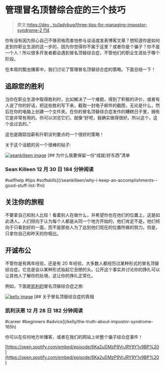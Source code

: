 # 管理冒名顶替综合症的三个技巧

> 原文:[https://dev . to/ladybug/three-tips-for-managing-impostor-syndrome-2 f14](https://dev.to/ladybug/three-tips-for-managing-impostor-syndrome-2f14)

你有没有因为担心自己不够资格而害怕参与谈话或发表博客文章？想知道你是如何走到你职业生涯的这一步的，因为你觉得你不属于这里？或者你是个骗子？你不是一个人！所以很多开发者都会遇到冒名顶替综合症，不管他们的职业生涯处于哪个阶段。

在本周的瓢虫播客中，我们讨论了管理冒名顶替综合症的策略。下面总结一下！

## [](#tracking-your-wins)追踪您的胜利

当你在职业生涯中取得胜利时，比如解决了一个难题，得到了积极的评价，或者有人说了你的好话，把这些胜利写下来，截取一封电子邮件的截图，无论是什么，然后在你的电脑上创建一个文件夹。在你的冒名顶替综合症发作的糟糕日子里，拥有它是非常有用的。你可以浏览它们，就像“好吧，我确实做得很好。所以这个，这个会过去的。”

这也是跟踪加薪和升职谈判要点的一个很好的策略！

关于这个话题的另一个很棒的帖子:

[![seankilleen image](../Images/83810a394ed1d48edaa7f49ab8d8a93a.png)](/seankilleen) [## 为什么我要保留一份“成就/好东西”清单

### Sean Killeen 12 月 30 日 184 分钟阅读

#selfhelp #tips #softskills](/seankilleen/why-i-keep-an-accomplishments--good-stuff-list-1fni)

## [](#focus-on-your-journey)关注你的旅程

不要拿自己和别人比较！看着别人在做什么，并希望你也在他们的位置上，这是如此诱人。人们倾向于认为每个人都是从同一个地方开始的，他们肯定不是。他们倾向于只看到好的一面，而不是那些人为了达到他们现在的位置所做的努力。但是，只拿你自己和昨天的你相比。

## [](#be-open-about-it)开诚布公

不管你是有两年经验，还是有 20 年经验，大多数人都经历过某种形式的冒名顶替综合症。它总是会以某种形式抬起它丑陋的头。公开这个事实并讨论你的挣扎可以让其他人了解你的处境，这让你的挣扎正常化。

例如，下面是[凯利的](https://dev.to/kelly)冒名顶替综合症之旅:

[![kelly image](../Images/471d5956e09da71b3f2a687451d8bb01.png)](/kelly) [## 关于冒名顶替综合症的真相

### 凯利沃恩 12 月 28 日 182 分钟阅读

#career #beginners #advice](/kelly/the-truth-about-impostor-syndrome-165h)

你可以在任何地方听播客，或者在我们的网站上听整个骗子综合症事件！

[https://open.spotify.com/embed/episode/6Ka2uDMzP9VrJRY9Y1v9BP%20](https://open.spotify.com/embed/episode/6Ka2uDMzP9VrJRY9Y1v9BP%20)